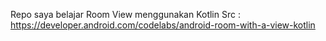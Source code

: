 Repo saya belajar Room View menggunakan Kotlin
Src : https://developer.android.com/codelabs/android-room-with-a-view-kotlin
